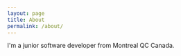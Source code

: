 ```yaml
---
layout: page
title: About
permalink: /about/
---
```


I'm a junior software developer from Montreal QC Canada.
